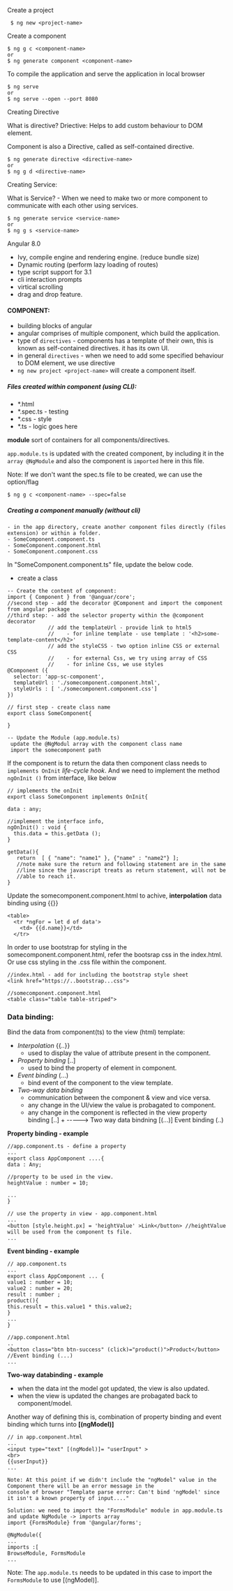 
Create a project

```
 $ ng new <project-name>
```

Create a component

```
$ ng g c <component-name>
or
$ ng generate component <component-name>
```

To compile the application and serve the application in local browser
```
$ ng serve
or 
$ ng serve --open --port 8080
```

Creating Directive

What is directive?
Driective:
   Helps to add custom behaviour to DOM element.

Component is also a Directive, called as self-contained directive.

```
$ ng generate directive <directive-name>
or 
$ ng g d <directive-name>
```

Creating Service:

What is Service? - When we need to make two or more component to communicate with each other using services.

```
$ ng generate service <service-name>
or 
$ ng g s <service-name>
```

Angular 8.0
  - Ivy, compile engine and rendering engine. (reduce bundle size)
  - Dynamic routing (perform lazy loading of routes)
  - type script support for 3.1
  - cli interaction prompts 
  - virtical scrolling 
  - drag and drop feature.
  
#### COMPONENT:
  - building blocks of angular
  - angular comprises of multiple component, which build the application.
  - type of `directives` - components has a template of their own, this is known as self-contained directives. it has its own UI.
  - in general `directives` - when we need to add some specified behaviour to DOM element, we use directive
  - `ng new project <project-name>` will create a component itself.
  
##### Files created within component (using CLI):
   - \*.html 
   - \*.spec.ts - testing 
   - \*.css - style
   - \*.ts - logic goes here
   
  **module** sort of containers for all components/directives.
  
  `app.module.ts` is updated with the created component, by including it in the `array @NgModule` 
  and also the component is `imported` here in this file.
 
 Note: If we don't want the spec.ts file to be created, we can use the option/flag
 ```
 $ ng g c <component-name> --spec=false
 ```
 
 ##### Creating a component manually (without cli)
    - in the app directory, create another component files directly (files extension) or within a folder.
    - SomeComponent.component.ts 
    - SomeComponent.component.html
    - SomeComponent.component.css
 
 In "SomeComponent.component.ts" file, update the below code.
   - create a class
  ```
  -- Create the content of component:
  import { Component } from '@anguar/core';
  //second step - add the decorator @Component and import the component from angular package
  //third step: - add the selector property within the @component decorator
               // add the templateUrl - provide link to html5
               //    - for inline template - use template : '<h2>some-template-content</h2>'
               // add the styleCSS - two option inline CSS or external CSS
               //    - for external Css, we try using array of CSS
               //    - for inline Css, we use styles
  @Component ({
    selector: 'app-sc-component',
    templateUrl : './somecomponent.component.html',
    styleUrls : [ './somecomponent.component.css']
  })
  
  // first step - create class name
  export class SomeComponent{
  
  }
  ```
  
  ```
  -- Update the Module (app.module.ts)
   update the @NgModul array with the component class name
   import the somecomponent path
  ```
  
 If the component is to return the data then component class needs to ` implements OnInit` *_life-cycle hook_*.
 And we need to implement the method `ngOnInit ()` from interface, like below
 
 ```
 // implements the onInit 
 export class SomeComponent implements OnInit{
 
 data : any;
 
 //implement the interface info,
 ngOnInit() : void {
   this.data = this.getData ();
 }
 
 getData(){
    return  [ { "name": "name1" }, {"name" : "name2"} ];
    //note make sure the return and following statement are in the same
    //line since the javascript treats as return statement, will not be
    //able to reach it.
 }
 ```
 
 Update the somecomponent.component.html to achive, **interpolation** data binding using {{}}
 ```
 <table>
   <tr *ngFor = let d of data'>
     <td> {{d.name}}</td>
   </tr>
 ```

In order to use bootstrap for styling in the somecomponent.component.html, refer the bootsrap css in the index.html.
Or use css styling in the .css file within the component.

```
//index.html - add for including the bootstrap style sheet
<link href="https://..bootstrap...css">

//somecomponent.component.html
<table class="table table-striped">
```

### Data binding:

Bind the data from component(ts) to the view (html) template:
  - *Interpolation* {{..}}
     - used to display the value of attribute present in the component.
  - *Property binding*  [..]
     - used to bind the property of element in component. 
  - *Event binding*  (...)
     - bind event of the component to the view template.
  - *Two-way data binding*
     - communication between the component & view and vice versa.
     - any change in the UI/view the value is probagated to component.
     - any change in the component is reflected in the view
         property binding [..]
               +                 ----->   Two way data bindning [(...)]
         Event binding (..)

**Property binding - example** 

```
//app.component.ts - define a property
...
export class AppComponent ....{
data : Any;

//property to be used in the view.
heightValue : number = 10;

...
}

// use the property in view - app.component.html
...
<button [style.height.px] = 'heightValue' >Link</button> //heightValue will be used from the component ts file.
...
```

**Event binding - example**

```
// app.component.ts
...
export class AppComponent ... {
value1 : number = 10;
value2 : number = 20;
result : number ;
product(){
this.result = this.value1 * this.value2;
}
...
}

//app.component.html
..
<button class="btn btn-success" (click)="product()">Product</button> //Event binding (...)
...
```

**Two-way databinding - example**
  - when the data int the model got updated, the view is also updated.
  - when the view is updated the changes are probagated back to component/model.
 
 Another way of defining this is, combination of property binding and event binding which turns into **[(ngModel)]**
 
 ```
 // in app.component.html
 ...
 <input type="text" [(ngModel)]= "userInput" >
 <br>
 {{userInput}}
 ...
 
 Note: At this point if we didn't include the "ngModel" value in the Component there will be an error message in the 
 console of browser "Template parse error: Can't bind 'ngModel' since it isn't a known property of input...." 
 
 Solution: we need to import the "FormsModule" module in app.module.ts and update NgModule -> imports array
 import {FormsModule} from '@angular/forms';
 
 @NgModule({
 ...
 imports :[
 BrowseModule, FormsModule
 ... 
 ```
 
 Note: The `app.module.ts` needs to be updated in this case to import the `FormsModule` to use [(ngModel)].


 
 
  

